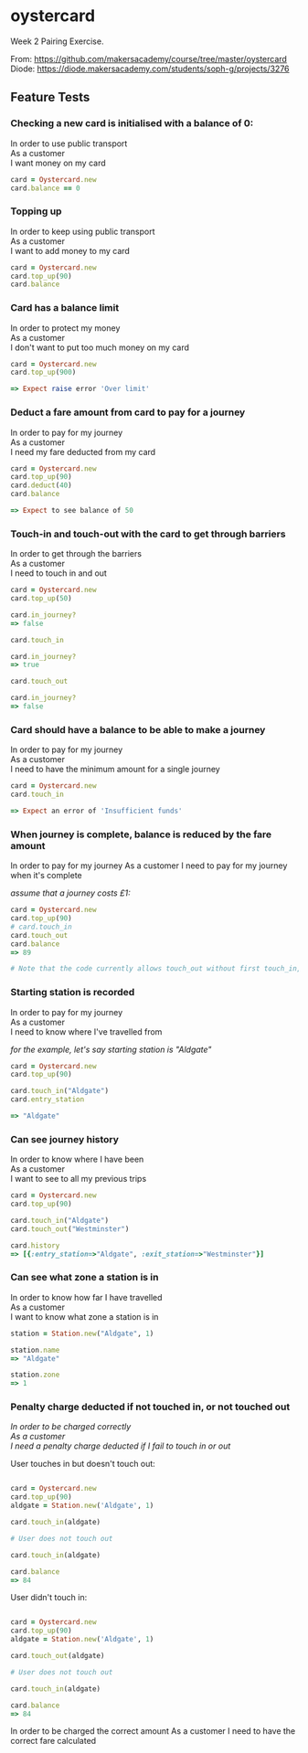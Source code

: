 # oystercard

Week 2 Pairing Exercise.

From: https://github.com/makersacademy/course/tree/master/oystercard  
Diode: https://diode.makersacademy.com/students/soph-g/projects/3276


## Feature Tests

### Checking a new card is initialised with a balance of 0:

In order to use public transport  
As a customer  
I want money on my card  

``` ruby
card = Oystercard.new
card.balance == 0

```

### Topping up

In order to keep using public transport  
As a customer  
I want to add money to my card  

```ruby
card = Oystercard.new
card.top_up(90)
card.balance

```

### Card has a balance limit 

In order to protect my money  
As a customer  
I don't want to put too much money on my card  

```ruby
card = Oystercard.new
card.top_up(900)

=> Expect raise error 'Over limit'

```

### Deduct a fare amount from card to pay for a journey
In order to pay for my journey  
As a customer  
I need my fare deducted from my card  

```ruby
card = Oystercard.new
card.top_up(90)
card.deduct(40)
card.balance

=> Expect to see balance of 50

```

### Touch-in and touch-out with the card to get through barriers
In order to get through the barriers  
As a customer  
I need to touch in and out  

```ruby 
card = Oystercard.new
card.top_up(50)

card.in_journey?
=> false

card.touch_in

card.in_journey?
=> true

card.touch_out

card.in_journey?
=> false

```

### Card should have a balance to be able to make a journey
In order to pay for my journey  
As a customer  
I need to have the minimum amount for a single journey  

```ruby
card = Oystercard.new
card.touch_in

=> Expect an error of 'Insufficient funds'
```


### When journey is complete, balance is reduced by the fare amount

In order to pay for my journey
As a customer
I need to pay for my journey when it's complete

_assume that a journey costs £1:_

```ruby
card = Oystercard.new
card.top_up(90)
# card.touch_in
card.touch_out
card.balance
=> 89

# Note that the code currently allows touch_out without first touch_in, may need to revise previous test

```
### Starting station is recorded

In order to pay for my journey  
As a customer  
I need to know where I've travelled from  

_for the example, let's say starting station is "Aldgate"_

```ruby
card = Oystercard.new
card.top_up(90)

card.touch_in("Aldgate")
card.entry_station

=> "Aldgate"

```


### Can see journey history

In order to know where I have been  
As a customer  
I want to see to all my previous trips  

```ruby
card = Oystercard.new
card.top_up(90)

card.touch_in("Aldgate")
card.touch_out("Westminster")

card.history
=> [{:entry_station=>"Aldgate", :exit_station=>"Westminster"}]

```


### Can see what zone a station is in

In order to know how far I have travelled  
As a customer  
I want to know what zone a station is in  

```ruby
station = Station.new("Aldgate", 1)

station.name
=> "Aldgate"

station.zone
=> 1

```


### Penalty charge deducted if not touched in, or not touched out

_In order to be charged correctly  
As a customer  
I need a penalty charge deducted if I fail to touch in or out_

User touches in but doesn't touch out:

```ruby

card = Oystercard.new
card.top_up(90)
aldgate = Station.new('Aldgate', 1)

card.touch_in(aldgate)

# User does not touch out

card.touch_in(aldgate)

card.balance
=> 84

```

User didn't touch in:

```ruby

card = Oystercard.new
card.top_up(90)
aldgate = Station.new('Aldgate', 1)

card.touch_out(aldgate)

# User does not touch out

card.touch_in(aldgate)

card.balance
=> 84

```



In order to be charged the correct amount
As a customer
I need to have the correct fare calculated
